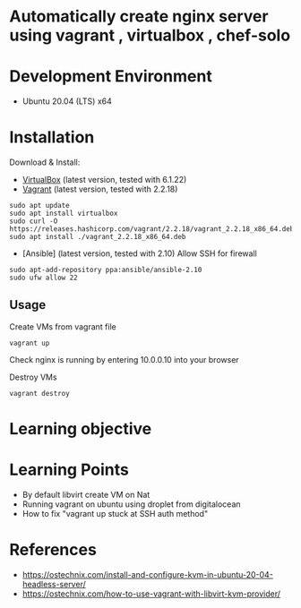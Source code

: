
# Automatically create nginx server using vagrant , virtualbox , chef-solo

# Development Environment
- Ubuntu 20.04 (LTS) x64

# Installation

Download & Install:
- [VirtualBox](https://www.virtualbox.org/wiki/Downloads) (latest version, tested with 6.1.22)
- [Vagrant](https://www.vagrantup.com/downloads.html) (latest version, tested with 2.2.18)

```shell
sudo apt update
sudo apt install virtualbox
sudo curl -O https://releases.hashicorp.com/vagrant/2.2.18/vagrant_2.2.18_x86_64.deb
sudo apt install ./vagrant_2.2.18_x86_64.deb
```

- [Ansible] (latest version, tested with 2.10)
Allow SSH for firewall
```shell
sudo apt-add-repository ppa:ansible/ansible-2.10
sudo ufw allow 22
```

## Usage

Create VMs from vagrant file

```shell
vagrant up
```

Check nginx is running by entering 10.0.0.10 into your browser

Destroy VMs

```shell
vagrant destroy
```
# Learning objective

# Learning Points
* By default libvirt create VM on Nat
* Running vagrant on ubuntu using droplet from digitalocean
* How to fix "vagrant up stuck at SSH auth method"

# References
* https://ostechnix.com/install-and-configure-kvm-in-ubuntu-20-04-headless-server/
* https://ostechnix.com/how-to-use-vagrant-with-libvirt-kvm-provider/
